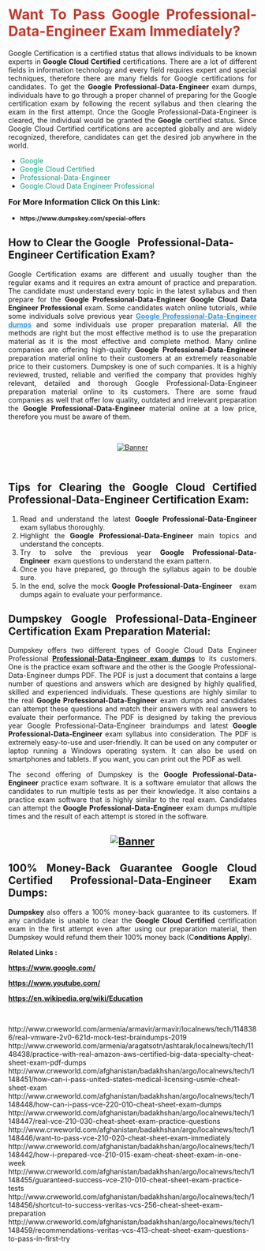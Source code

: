 <h1 style="text-align: justify;"><span style="color:#c0392b;"><strong>Want To Pass Google Professional-Data-Engineer Exam Immediately?</strong></span></h1>

<p style="text-align: justify;">Google Certification is a certified status that allows individuals to be known experts in<strong> Google Cloud Certified</strong> certifications. There are a lot of different fields in information technology and every field requires expert and special techniques, therefore there are many fields for Google certifications for candidates. To get the <strong>Google Professional-Data-Engineer </strong>exam dumps, individuals have to go through a proper channel of preparing for the Google certification exam by following the recent syllabus and then clearing the exam in the first attempt. Once the Google Professional-Data-Engineer is cleared, the individual would be granted the <strong>Google</strong> certified status. Since Google Cloud Certified certifications are accepted globally and are widely recognized, therefore, candidates can get the desired job anywhere in the world.</p>

<ul>
	<li style="text-align: justify;"><span style="color:#16a085;">Google</span></li>
	<li style="text-align: justify;"><span style="color:#16a085;">Google Cloud Certified  </span></li>
	<li style="text-align: justify;"><span style="color:#16a085;">Professional-Data-Engineer</span></li>
	<li style="text-align: justify;"><span style="color:#16a085;">Google Cloud Data Engineer Professional</span></li>
</ul>

<p style="text-align: justify;"><span style="font-size:16px;"><strong>For More Information Click On this Link:</strong></span></p>

<ul>
	<li style="text-align: justify;"><span style="font-size:12px;"><strong>https://www.dumpskey.com/special-offers</strong></span></li>
</ul>

<h2><strong>How to Clear the Google   Professional-Data-Engineer Certification Exam?</strong></h2>

<p style="text-align: justify;">Google Certification exams are different and usually tougher than the regular exams and it requires an extra amount of practice and preparation. The candidate must understand every topic in the latest syllabus and then prepare for the <strong>Google Professional-Data-Engineer Google Cloud Data Engineer Professional</strong> exam. Some candidates watch online tutorials, while some individuals solve previous year <a href="https://www.dumpskey.com/google/professional-data-engineer-braindumps"><span style="color:#3498db;"><u><strong>Google Professional-Data-Engineer dumps</strong></u></span></a> and some individuals use proper preparation material. All the methods are right but the most effective method is to use the preparation material as it is the most effective and complete method. Many online companies are offering high-quality <strong>Google Professional-Data-Engineer </strong>preparation material online to their customers at an extremely reasonable price to their customers. Dumpskey is one of such companies. It is a highly reviewed, trusted, reliable and verified the company that provides highly relevant, detailed and thorough Google Professional-Data-Engineer preparation material online to its customers. There are some fraud companies as well that offer low quality, outdated and irrelevant preparation the <strong>Google Professional-Data-Engineer </strong>material online at a low price, therefore you must be aware of them.</p>

<p style="text-align: justify;"> </p>

<p style="text-align: center;"><a href="https://www.dumpskey.com/google/professional-data-engineer-braindumps"><img src="http://soperdoper.com/search_portal/uploads/general_banners/1562740316_Untitled_Linked_Comp_01.gif" alt="Banner"/></a></p>

<p style="text-align: center;"> </p>

<h2 style="text-align: justify;"><strong>Tips for Clearing the Google Cloud Certified Professional-Data-Engineer Certification Exam:</strong></h2>

<ol>
	<li style="text-align: justify;">Read and understand the latest <strong>Google Professional-Data-Engineer </strong>exam syllabus thoroughly.</li>
	<li style="text-align: justify;">Highlight the<strong> Google Professional-Data-Engineer </strong>main topics and understand the concepts.</li>
	<li style="text-align: justify;">Try to solve the previous year <strong>Google Professional-Data-Engineer </strong> exam questions to understand the exam pattern.</li>
	<li style="text-align: justify;">Once you have prepared, go through the syllabus again to be double sure.</li>
	<li style="text-align: justify;">In the end, solve the mock <strong>Google Professional-Data-Engineer  </strong> exam dumps again to evaluate your performance.</li>
</ol>

<h2 style="text-align: justify;"><strong>Dumpskey Google Professional-Data-Engineer Certification Exam Preparation Material:</strong></h2>

<p style="text-align: justify;">Dumpskey offers two different types of Google Cloud Data Engineer Professional <strong><a href="https://www.dumpskey.com/google/professional-data-engineer-braindumps">Professional-Data-Engineer exam dumps</a></strong> to its customers. One is the practice exam software and the other is the Google Professional-Data-Engineer dumps PDF. The PDF is just a document that contains a large number of questions and answers which are designed by highly qualified, skilled and experienced individuals. These questions are highly similar to the real <strong>Google Professional-Data-Engineer</strong> exam dumps and candidates can attempt these questions and match their answers with real answers to evaluate their performance. The PDF is designed by taking the previous year Google Professional-Data-Engineer braindumps and latest <strong>Google Professional-Data-Engineer </strong>exam syllabus into consideration. The PDF is extremely easy-to-use and user-friendly. It can be used on any computer or laptop running a Windows operating system. It can also be used on smartphones and tablets. If you want, you can print out the PDF as well.</p>

<p style="text-align: justify;">The second offering of Dumpskey is the<strong> Google Professional-Data-Engineer</strong> practice exam software. It is a software emulator that allows the candidates to run multiple tests as per their knowledge. It also contains a practice exam software that is highly similar to the real exam. Candidates can attempt the<strong> Google Professional-Data-Engineer</strong> exam dumps multiple times and the result of each attempt is stored in the software.</p>

<h2 style="text-align: center;"><a href="https://www.dumpskey.com/google/professional-data-engineer-braindumps"><img src="http://soperdoper.com/search_portal/uploads/general_banners/1562743625_8ppZk49y_HM0oke96j0cic4OdOo.jpg" alt="Banner"/></a></h2>

<h2 style="text-align: justify;"><strong>100% Money-Back Guarantee Google Cloud Certified Professional-Data-Engineer Exam Dumps:</strong></h2>

<p style="text-align: justify;"><strong>Dumpskey </strong>also offers a 100% money-back guarantee to its customers. If any candidate is unable to clear the <strong>Google Cloud Certified </strong>certification exam in the first attempt even after using our preparation material, then Dumpskey would refund them their 100% money back (C<strong>onditions Apply</strong>).</p>

<p style="text-align: justify;"><strong>Related Links :</strong></p>

<p><a href="https://www.google.com/" rel="noopener noreferrer" target="_blank"><strong>https://www.google.com/</strong></a></p>

<p><a href="https://www.youtube.com/" rel="noopener noreferrer" target="_blank"><strong>https://www.youtube.com/</strong></a></p>

<p><a href="https://en.wikipedia.org/wiki/Education" rel="noopener noreferrer" target="_blank"><strong>https://en.wikipedia.org/wiki/Education</strong></a></p>

<p> </p>
http://www.crweworld.com/armenia/armavir/armavir/localnews/tech/1148386/real-vmware-2v0-621d-mock-test-braindumps-2019
http://www.crweworld.com/armenia/aragatsotn/ashtarak/localnews/tech/1148438/practice-with-real-amazon-aws-certified-big-data-specialty-cheat-sheet-exam-pdf-dumps
http://www.crweworld.com/afghanistan/badakhshan/argo/localnews/tech/1148451/how-can-i-pass-united-states-medical-licensing-usmle-cheat-sheet-exam
http://www.crweworld.com/afghanistan/badakhshan/argo/localnews/tech/1148448/how-can-i-pass-vce-220-010-cheat-sheet-exam-dumps
http://www.crweworld.com/afghanistan/badakhshan/argo/localnews/tech/1148447/real-vce-210-030-cheat-sheet-exam-practice-questions
http://www.crweworld.com/afghanistan/badakhshan/argo/localnews/tech/1148446/want-to-pass-vce-210-020-cheat-sheet-exam-immediately
http://www.crweworld.com/afghanistan/badakhshan/argo/localnews/tech/1148442/how-i-prepared-vce-210-015-exam-cheat-sheet-exam-in-one-week
http://www.crweworld.com/afghanistan/badakhshan/argo/localnews/tech/1148455/guaranteed-success-vce-210-010-cheat-sheet-exam-practice-tests
http://www.crweworld.com/afghanistan/badakhshan/argo/localnews/tech/1148456/shortcut-to-success-veritas-vcs-256-cheat-sheet-exam-preparation
http://www.crweworld.com/afghanistan/badakhshan/argo/localnews/tech/1148459/recommendations-veritas-vcs-413-cheat-sheet-exam-questions-to-pass-in-first-try
